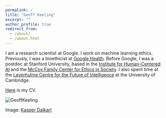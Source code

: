 ```yaml
---
permalink: /
title: "Geoff Keeling"
excerpt: ""
author_profile: true
redirect_from: 
  - /about/
  - /about.html
---
```


I am a research scientist at Google. I work on machine learning ethics. Previously, I was a bioethicist at [Google Health](https://health.google/). Before Google, I was a postdoc at Stanford University, based in the [Institute for Human-Centered AI](https://hai.stanford.edu/) and the [McCoy Family Center for Ethics in Society](https://ethicsinsociety.stanford.edu/). I also spent time at the [Leverhulme Centre for the Future of Intelligence](http://lcfi.ac.uk) at the University of Cambridge.

[Here](https://geoffkeeling.github.io/files/CV.pdf) is my CV.

![GeoffKeeling](https://geoffkeeling.github.io/images/bio-photo.jpg)

Image: [Kasper Dalkarl](https://www.kasperdalkarl.com/)
